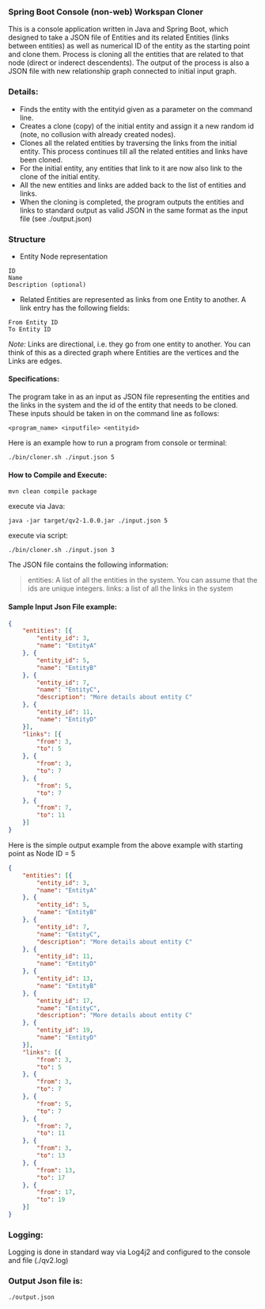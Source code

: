 ### Spring Boot Console (non-web) Workspan Cloner

This is a console application written in Java and Spring Boot, 
which designed to take a JSON file of Entities and its related Entities
(links between entities) as well as numerical ID of the entity as 
the starting point and clone them.
Process is cloning all the entities that are related to that node
(direct or inderect descendents).
The output of the process is also a JSON file with new relationship
graph connected to initial input graph.

### Details:
- Finds the entity with the entityid given as a 
    parameter on the command line.
- Creates a clone (copy) of the initial entity and assign it a 
    new random id (note, no collusion with already created nodes).
- Clones all the related entities by traversing the links from the initial entity.
  This process continues till all the related entities and links have been cloned. 
- For the initial entity, any entities that link to it are now also link to the clone of the initial entity.         
- All the new entities and links are added back to the list of entities and links.
- When the cloning is completed, the program outputs the entities and links
  to standard output as valid JSON in the same format as the input file (see ./output.json)
          
 ### Structure          
- Entity Node representation
```
ID
Name
Description (optional)
```
- Related Entities are represented as links from one Entity to another. A link entry has the following fields:
```
From Entity ID
To Entity ID
```
*Note:* Links are directional, i.e. they go from one entity to another. You can think of this as a directed graph 
where Entities are the vertices and the Links are edges.

#### Specifications:

The program take in as an input as JSON file representing the entities and the links in the system and the id of 
the entity that needs to be cloned. These inputs should be taken in on the command line as follows:
```text
<program_name> <inputfile> <entityid>
```
Here is an example how to run a program from console or terminal:
```text
./bin/cloner.sh ./input.json 5
```
#### How to Compile and Execute:
```text
mvn clean compile package
```

execute via Java:
```text
java -jar target/qv2-1.0.0.jar ./input.json 5
```

execute via script:
```text
./bin/cloner.sh ./input.json 3
```

The JSON file contains the following information:

> entities: A list of all the entities in the system. 
> You can assume that the ids are unique integers.
> links: a list of all the links in the system

#### Sample Input Json File example:

```json
{
	"entities": [{
		"entity_id": 3,
		"name": "EntityA"
	}, {
		"entity_id": 5,
		"name": "EntityB"
	}, {
		"entity_id": 7,
		"name": "EntityC",
		"description": "More details about entity C"
	}, {
		"entity_id": 11,
		"name": "EntityD"
	}],
	"links": [{
		"from": 3,
		"to": 5
	}, {
		"from": 3,
		"to": 7
	}, {
		"from": 5,
		"to": 7
	}, {
		"from": 7,
		"to": 11
	}]
}
```

Here is the simple output example from the above example with 
starting point as Node ID = 5

```json
{
	"entities": [{
		"entity_id": 3,
		"name": "EntityA"
	}, {
		"entity_id": 5,
		"name": "EntityB"
	}, {
		"entity_id": 7,
		"name": "EntityC",
		"description": "More details about entity C"
	}, {
		"entity_id": 11,
		"name": "EntityD"
	}, {
		"entity_id": 13,
		"name": "EntityB"
	}, {
		"entity_id": 17,
		"name": "EntityC",
		"description": "More details about entity C"
	}, {
		"entity_id": 19,
		"name": "EntityD"
	}],
	"links": [{
		"from": 3,
		"to": 5
	}, {
		"from": 3,
		"to": 7
	}, {
		"from": 5,
		"to": 7
	}, {
		"from": 7,
		"to": 11
	}, {
		"from": 3,
		"to": 13
	}, {
		"from": 13,
		"to": 17
	}, {
		"from": 17,
		"to": 19
	}]
}
```

### Logging:
Logging is done in standard way via Log4j2 and configured to the
console and file (./qv2.log)

### Output Json file is:
```text
./output.json
```